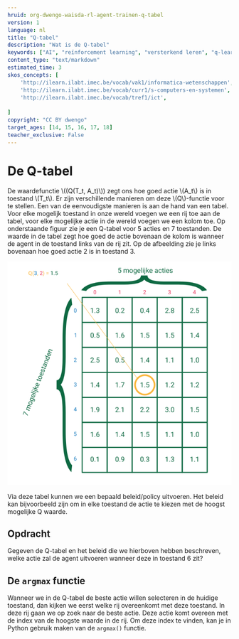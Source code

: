 ```yaml
---
hruid: org-dwengo-waisda-rl-agent-trainen-q-tabel
version: 1
language: nl
title: "Q-tabel"
description: "Wat is de Q-tabel"
keywords: ["AI", "reïnforcement learning", "versterkend leren", "q-learning", "q-tabel"]
content_type: "text/markdown"
estimated_time: 3
skos_concepts: [
    'http://ilearn.ilabt.imec.be/vocab/vak1/informatica-wetenschappen', 
    'http://ilearn.ilabt.imec.be/vocab/curr1/s-computers-en-systemen',
    'http://ilearn.ilabt.imec.be/vocab/tref1/ict',

]
copyright: "CC BY dwengo"
target_ages: [14, 15, 16, 17, 18]
teacher_exclusive: False
---
```


# De Q-tabel

De waardefunctie \\((Q(T_t, A_t)\\)) zegt ons hoe goed actie \\(A_t\\) is in toestand \\(T_t\\). Er zijn verschillende manieren om deze \\(Q\\)-functie voor te stellen. Een van de eenvoudigste manieren is aan de hand van een tabel. Voor elke mogelijk toestand in onze wereld voegen we een rij toe aan de tabel, voor elke mogelijke actie in de wereld voegen we een kolom toe. Op onderstaande figuur zie je een Q-tabel voor 5 acties en 7 toestanden. De waarde in de tabel zegt hoe goed de actie bovenaan de kolom is wanneer de agent in de toestand links van de rij zit. Op de afbeelding zie je links bovenaan hoe goed actie 2 is in toestand 3.

![](img/q_table_example.png)

Via deze tabel kunnen we een bepaald beleid/policy uitvoeren. Het beleid kan bijvoorbeeld zijn om in elke toestand de actie te kiezen met de hoogst mogelijke Q waarde.

<div class="dwengo-content assignment">
<h2 class="title">Opdracht</h2>
<div class="content">
Gegeven de Q-tabel en het beleid die we hierboven hebben beschreven, welke actie zal de agent uitvoeren wanneer deze in toestand 6 zit?
</div>
</div>

<div class="dwengo-content sideinfo">
<h2 class="title">De <code class="language-python">argmax</code> functie</h2>
<div class="content">
Wanneer we in de Q-tabel de beste actie willen selecteren in de huidige toestand, dan kijken we eerst welke rij overeenkomt met deze toestand. In deze rij gaan we op zoek naar de beste actie. Deze actie komt overeen met de index van de hoogste waarde in de rij. Om deze index te vinden, kan je in Python gebruik maken van de <code class="language-python">argmax()</code> functie. 
</div>
</div>

 